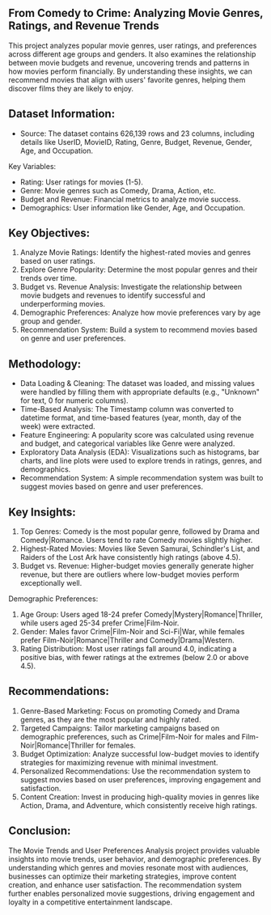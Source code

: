 ## From Comedy to Crime: Analyzing Movie Genres, Ratings, and Revenue Trends
This project analyzes popular movie genres, user ratings, and preferences across different age groups and genders. It also examines the relationship between movie budgets and revenue, uncovering trends and patterns in how movies perform financially. By understanding these insights, we can recommend movies that align with users' favorite genres, helping them discover films they are likely to enjoy.

## Dataset Information:

* Source: The dataset contains 626,139 rows and 23 columns, including details like UserID, MovieID, Rating, Genre, Budget, Revenue, Gender, Age, and Occupation.

Key Variables:
* Rating: User ratings for movies (1-5).
* Genre: Movie genres such as Comedy, Drama, Action, etc.
* Budget and Revenue: Financial metrics to analyze movie success.
* Demographics: User information like Gender, Age, and Occupation.

## Key Objectives:

1. Analyze Movie Ratings: Identify the highest-rated movies and genres based on user ratings.
2. Explore Genre Popularity: Determine the most popular genres and their trends over time.
3. Budget vs. Revenue Analysis: Investigate the relationship between movie budgets and revenues to identify successful and underperforming movies.
4. Demographic Preferences: Analyze how movie preferences vary by age group and gender.
5. Recommendation System: Build a system to recommend movies based on genre and user preferences.

## Methodology:

* Data Loading & Cleaning: The dataset was loaded, and missing values were handled by filling them with appropriate defaults (e.g., "Unknown" for text, 0 for numeric columns).
* Time-Based Analysis: The Timestamp column was converted to datetime format, and time-based features (year, month, day of the week) were extracted.
* Feature Engineering: A popularity score was calculated using revenue and budget, and categorical variables like Genre were analyzed.
* Exploratory Data Analysis (EDA): Visualizations such as histograms, bar charts, and line plots were used to explore trends in ratings, genres, and demographics.
* Recommendation System: A simple recommendation system was built to suggest movies based on genre and user preferences.

## Key Insights:

1. Top Genres: Comedy is the most popular genre, followed by Drama and Comedy|Romance. Users tend to rate Comedy movies slightly higher.
2. Highest-Rated Movies: Movies like Seven Samurai, Schindler's List, and Raiders of the Lost Ark have consistently high ratings (above 4.5).
3. Budget vs. Revenue: Higher-budget movies generally generate higher revenue, but there are outliers where low-budget movies perform exceptionally well.

Demographic Preferences:
1. Age Group: Users aged 18-24 prefer Comedy|Mystery|Romance|Thriller, while users aged 25-34 prefer Crime|Film-Noir.
2. Gender: Males favor Crime|Film-Noir and Sci-Fi|War, while females prefer Film-Noir|Romance|Thriller and Comedy|Drama|Western.
3. Rating Distribution: Most user ratings fall around 4.0, indicating a positive bias, with fewer ratings at the extremes (below 2.0 or above 4.5).

## Recommendations:

1. Genre-Based Marketing: Focus on promoting Comedy and Drama genres, as they are the most popular and highly rated.
2. Targeted Campaigns: Tailor marketing campaigns based on demographic preferences, such as Crime|Film-Noir for males and Film-Noir|Romance|Thriller for females.
3. Budget Optimization: Analyze successful low-budget movies to identify strategies for maximizing revenue with minimal investment.
4. Personalized Recommendations: Use the recommendation system to suggest movies based on user preferences, improving engagement and satisfaction.
5. Content Creation: Invest in producing high-quality movies in genres like Action, Drama, and Adventure, which consistently receive high ratings.

## Conclusion:

The Movie Trends and User Preferences Analysis project provides valuable insights into movie trends, user behavior, and demographic preferences. By understanding which genres and movies resonate most with audiences, businesses can optimize their marketing strategies, improve content creation, and enhance user satisfaction. The recommendation system further enables personalized movie suggestions, driving engagement and loyalty in a competitive entertainment landscape.

